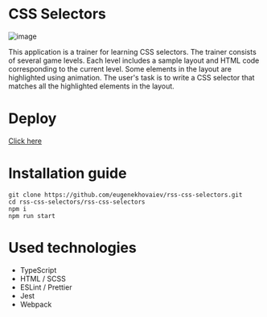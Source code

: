 # CSS Selectors
![image](https://github.com/eugenekhovaiev/rss-css-selectors/assets/108813884/6b48aead-6712-4d13-8a22-e6b62bd5ce03)

This application is a trainer for learning CSS selectors. The trainer consists of several game levels. Each level includes a sample layout and HTML code corresponding to the current level. Some elements in the layout are highlighted using animation. The user's task is to write a CSS selector that matches all the highlighted elements in the layout.
# Deploy
[Click here](https://rss-css-selectors--khovaiev-rss-css-selectors.netlify.app/dist/)
# Installation guide
```
git clone https://github.com/eugenekhovaiev/rss-css-selectors.git
cd rss-css-selectors/rss-css-selectors
npm i
npm run start
```
# Used technologies
- TypeScript
- HTML / SCSS
- ESLint / Prettier
- Jest
- Webpack
